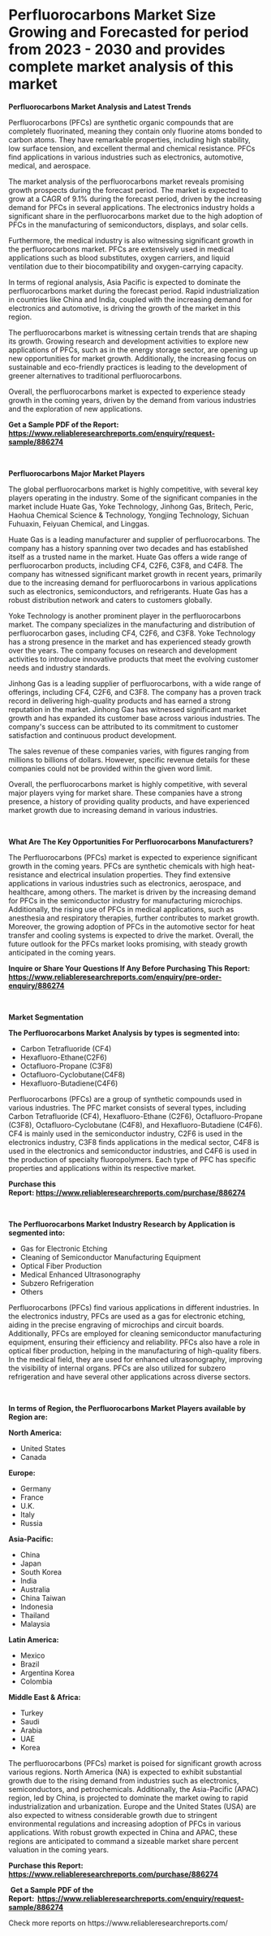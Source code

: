 <p><h1>Perfluorocarbons Market Size Growing and Forecasted for period from 2023 - 2030 and provides complete market analysis of this market</h1></p><p><strong>Perfluorocarbons Market Analysis and Latest Trends</strong></p>
<p><p>Perfluorocarbons (PFCs) are synthetic organic compounds that are completely fluorinated, meaning they contain only fluorine atoms bonded to carbon atoms. They have remarkable properties, including high stability, low surface tension, and excellent thermal and chemical resistance. PFCs find applications in various industries such as electronics, automotive, medical, and aerospace.</p><p>The market analysis of the perfluorocarbons market reveals promising growth prospects during the forecast period. The market is expected to grow at a CAGR of 9.1% during the forecast period, driven by the increasing demand for PFCs in several applications. The electronics industry holds a significant share in the perfluorocarbons market due to the high adoption of PFCs in the manufacturing of semiconductors, displays, and solar cells.</p><p>Furthermore, the medical industry is also witnessing significant growth in the perfluorocarbons market. PFCs are extensively used in medical applications such as blood substitutes, oxygen carriers, and liquid ventilation due to their biocompatibility and oxygen-carrying capacity.</p><p>In terms of regional analysis, Asia Pacific is expected to dominate the perfluorocarbons market during the forecast period. Rapid industrialization in countries like China and India, coupled with the increasing demand for electronics and automotive, is driving the growth of the market in this region.</p><p>The perfluorocarbons market is witnessing certain trends that are shaping its growth. Growing research and development activities to explore new applications of PFCs, such as in the energy storage sector, are opening up new opportunities for market growth. Additionally, the increasing focus on sustainable and eco-friendly practices is leading to the development of greener alternatives to traditional perfluorocarbons.</p><p>Overall, the perfluorocarbons market is expected to experience steady growth in the coming years, driven by the demand from various industries and the exploration of new applications.</p></p>
<p><strong>Get a Sample PDF of the Report:&nbsp; <a href="https://www.reliableresearchreports.com/enquiry/request-sample/886274">https://www.reliableresearchreports.com/enquiry/request-sample/886274</a></strong></p>
<p>&nbsp;</p>
<p><strong>Perfluorocarbons Major Market Players</strong></p>
<p><p>The global perfluorocarbons market is highly competitive, with several key players operating in the industry. Some of the significant companies in the market include Huate Gas, Yoke Technology, Jinhong Gas, Britech, Peric, Haohua Chemical Science & Technology, Yongjing Technology, Sichuan Fuhuaxin, Feiyuan Chemical, and Linggas.</p><p>Huate Gas is a leading manufacturer and supplier of perfluorocarbons. The company has a history spanning over two decades and has established itself as a trusted name in the market. Huate Gas offers a wide range of perfluorocarbon products, including CF4, C2F6, C3F8, and C4F8. The company has witnessed significant market growth in recent years, primarily due to the increasing demand for perfluorocarbons in various applications such as electronics, semiconductors, and refrigerants. Huate Gas has a robust distribution network and caters to customers globally.</p><p>Yoke Technology is another prominent player in the perfluorocarbons market. The company specializes in the manufacturing and distribution of perfluorocarbon gases, including CF4, C2F6, and C3F8. Yoke Technology has a strong presence in the market and has experienced steady growth over the years. The company focuses on research and development activities to introduce innovative products that meet the evolving customer needs and industry standards.</p><p>Jinhong Gas is a leading supplier of perfluorocarbons, with a wide range of offerings, including CF4, C2F6, and C3F8. The company has a proven track record in delivering high-quality products and has earned a strong reputation in the market. Jinhong Gas has witnessed significant market growth and has expanded its customer base across various industries. The company's success can be attributed to its commitment to customer satisfaction and continuous product development.</p><p>The sales revenue of these companies varies, with figures ranging from millions to billions of dollars. However, specific revenue details for these companies could not be provided within the given word limit.</p><p>Overall, the perfluorocarbons market is highly competitive, with several major players vying for market share. These companies have a strong presence, a history of providing quality products, and have experienced market growth due to increasing demand in various industries.</p></p>
<p>&nbsp;</p>
<p><strong>What Are The Key Opportunities For Perfluorocarbons Manufacturers?</strong></p>
<p><p>The Perfluorocarbons (PFCs) market is expected to experience significant growth in the coming years. PFCs are synthetic chemicals with high heat-resistance and electrical insulation properties. They find extensive applications in various industries such as electronics, aerospace, and healthcare, among others. The market is driven by the increasing demand for PFCs in the semiconductor industry for manufacturing microchips. Additionally, the rising use of PFCs in medical applications, such as anesthesia and respiratory therapies, further contributes to market growth. Moreover, the growing adoption of PFCs in the automotive sector for heat transfer and cooling systems is expected to drive the market. Overall, the future outlook for the PFCs market looks promising, with steady growth anticipated in the coming years.</p></p>
<p><strong>Inquire or Share Your Questions If Any Before Purchasing This Report: <a href="https://www.reliableresearchreports.com/enquiry/pre-order-enquiry/886274">https://www.reliableresearchreports.com/enquiry/pre-order-enquiry/886274</a></strong></p>
<p>&nbsp;</p>
<p><strong>Market Segmentation</strong></p>
<p><strong>The Perfluorocarbons Market Analysis by types is segmented into:</strong></p>
<p><ul><li>Carbon Tetrafluoride (CF4)</li><li>Hexafluoro-Ethane(C2F6)</li><li>Octafluoro-Propane (C3F8)</li><li>Octafluoro-Cyclobutane(C4F8)</li><li>Hexafluoro-Butadiene(C4F6)</li></ul></p>
<p><p>Perfluorocarbons (PFCs) are a group of synthetic compounds used in various industries. The PFC market consists of several types, including Carbon Tetrafluoride (CF4), Hexafluoro-Ethane (C2F6), Octafluoro-Propane (C3F8), Octafluoro-Cyclobutane (C4F8), and Hexafluoro-Butadiene (C4F6). CF4 is mainly used in the semiconductor industry, C2F6 is used in the electronics industry, C3F8 finds applications in the medical sector, C4F8 is used in the electronics and semiconductor industries, and C4F6 is used in the production of specialty fluoropolymers. Each type of PFC has specific properties and applications within its respective market.</p></p>
<p><strong>Purchase this Report:&nbsp;<a href="https://www.reliableresearchreports.com/purchase/886274">https://www.reliableresearchreports.com/purchase/886274</a></strong></p>
<p>&nbsp;</p>
<p><strong>The Perfluorocarbons Market Industry Research by Application is segmented into:</strong></p>
<p><ul><li>Gas for Electronic Etching</li><li>Cleaning of Semiconductor Manufacturing Equipment</li><li>Optical Fiber Production</li><li>Medical Enhanced Ultrasonography</li><li>Subzero Refrigeration</li><li>Others</li></ul></p>
<p><p>Perfluorocarbons (PFCs) find various applications in different industries. In the electronics industry, PFCs are used as a gas for electronic etching, aiding in the precise engraving of microchips and circuit boards. Additionally, PFCs are employed for cleaning semiconductor manufacturing equipment, ensuring their efficiency and reliability. PFCs also have a role in optical fiber production, helping in the manufacturing of high-quality fibers. In the medical field, they are used for enhanced ultrasonography, improving the visibility of internal organs. PFCs are also utilized for subzero refrigeration and have several other applications across diverse sectors.</p></p>
<p>&nbsp;</p>
<p><strong>In terms of Region, the Perfluorocarbons Market Players available by Region are:</strong></p>
<p>
    <p> <strong> North America: </strong>
        <ul>
            <li>United States</li>
            <li>Canada</li>
        </ul>
        </p> 
    <p> <strong> Europe: </strong>
        <ul>
            <li>Germany</li>
            <li>France</li>
            <li>U.K.</li>
            <li>Italy</li>
            <li>Russia</li>
        </ul>
        </p> 
    <p> <strong> Asia-Pacific: </strong>
        <ul>
            <li>China</li>
            <li>Japan</li>
            <li>South Korea</li>
            <li>India</li>
            <li>Australia</li>
            <li>China Taiwan</li>
            <li>Indonesia</li>
            <li>Thailand</li>
            <li>Malaysia</li>
        </ul>
        </p> 
    <p> <strong> Latin America: </strong>
        <ul>
            <li>Mexico</li>
            <li>Brazil</li>
            <li>Argentina Korea</li>
            <li>Colombia</li>
        </ul>
        </p> 
    <p> <strong> Middle East & Africa: </strong>
        <ul>
            <li>Turkey</li>
            <li>Saudi</li>
            <li>Arabia</li>
            <li>UAE</li>
            <li>Korea</li>
        </ul>
    </p>
    </p>
<p><p>The perfluorocarbons (PFCs) market is poised for significant growth across various regions. North America (NA) is expected to exhibit substantial growth due to the rising demand from industries such as electronics, semiconductors, and petrochemicals. Additionally, the Asia-Pacific (APAC) region, led by China, is projected to dominate the market owing to rapid industrialization and urbanization. Europe and the United States (USA) are also expected to witness considerable growth due to stringent environmental regulations and increasing adoption of PFCs in various applications. With robust growth expected in China and APAC, these regions are anticipated to command a sizeable market share percent valuation in the coming years.</p></p>
<p><strong>Purchase this Report: <a href="https://www.reliableresearchreports.com/purchase/886274">https://www.reliableresearchreports.com/purchase/886274</a></strong></p>
<p>&nbsp;<strong>Get a Sample PDF of the Report:&nbsp;&nbsp;<a href="https://www.reliableresearchreports.com/enquiry/request-sample/886274">https://www.reliableresearchreports.com/enquiry/request-sample/886274</a></strong></p>
<p><strong></strong></p>
<p>Check more reports on https://www.reliableresearchreports.com/</p>